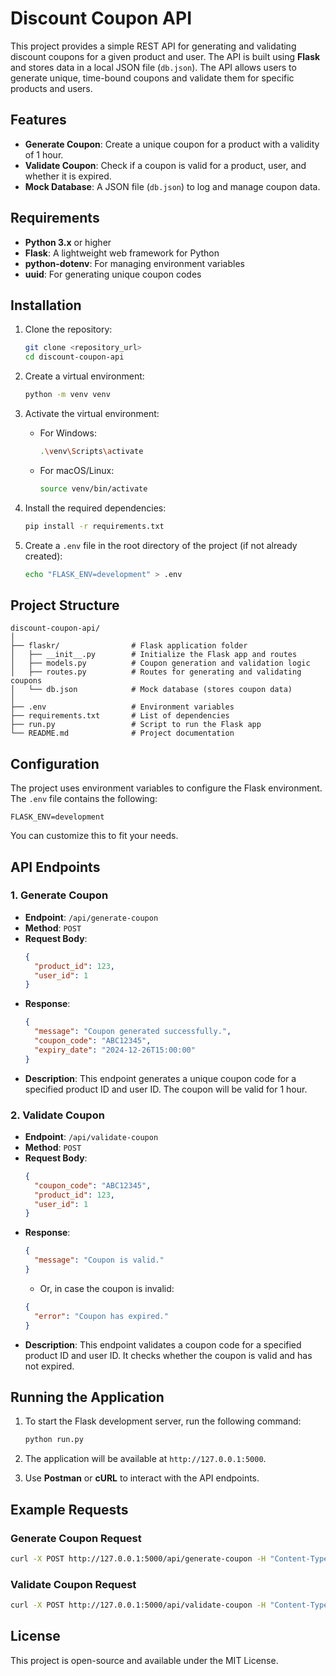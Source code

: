 # Discount Coupon API

This project provides a simple REST API for generating and validating discount coupons for a given product and user. The API is built using **Flask** and stores data in a local JSON file (`db.json`). The API allows users to generate unique, time-bound coupons and validate them for specific products and users.

## Features

- **Generate Coupon**: Create a unique coupon for a product with a validity of 1 hour.
- **Validate Coupon**: Check if a coupon is valid for a product, user, and whether it is expired.
- **Mock Database**: A JSON file (`db.json`) to log and manage coupon data.

## Requirements

- **Python 3.x** or higher
- **Flask**: A lightweight web framework for Python
- **python-dotenv**: For managing environment variables
- **uuid**: For generating unique coupon codes

## Installation

1. Clone the repository:
   ```bash
   git clone <repository_url>
   cd discount-coupon-api
   ```

2. Create a virtual environment:
   ```bash
   python -m venv venv
   ```

3. Activate the virtual environment:
   - For Windows:
     ```bash
     .\venv\Scripts\activate
     ```
   - For macOS/Linux:
     ```bash
     source venv/bin/activate
     ```

4. Install the required dependencies:
   ```bash
   pip install -r requirements.txt
   ```

5. Create a `.env` file in the root directory of the project (if not already created):
   ```bash
   echo "FLASK_ENV=development" > .env
   ```

## Project Structure

```
discount-coupon-api/
│
├── flaskr/                # Flask application folder
│   ├── __init__.py        # Initialize the Flask app and routes
│   ├── models.py          # Coupon generation and validation logic
│   ├── routes.py          # Routes for generating and validating coupons
│   └── db.json            # Mock database (stores coupon data)
│
├── .env                   # Environment variables
├── requirements.txt       # List of dependencies
├── run.py                 # Script to run the Flask app
└── README.md              # Project documentation
```

## Configuration

The project uses environment variables to configure the Flask environment. The `.env` file contains the following:

```
FLASK_ENV=development
```

You can customize this to fit your needs.

## API Endpoints

### **1. Generate Coupon**

- **Endpoint**: `/api/generate-coupon`
- **Method**: `POST`
- **Request Body**:
  ```json
  {
    "product_id": 123,
    "user_id": 1
  }
  ```
- **Response**:
  ```json
  {
    "message": "Coupon generated successfully.",
    "coupon_code": "ABC12345",
    "expiry_date": "2024-12-26T15:00:00"
  }
  ```
- **Description**: This endpoint generates a unique coupon code for a specified product ID and user ID. The coupon will be valid for 1 hour.

### **2. Validate Coupon**

- **Endpoint**: `/api/validate-coupon`
- **Method**: `POST`
- **Request Body**:
  ```json
  {
    "coupon_code": "ABC12345",
    "product_id": 123,
    "user_id": 1
  }
  ```
- **Response**:
  ```json
  {
    "message": "Coupon is valid."
  }
  ```
  - Or, in case the coupon is invalid:
  ```json
  {
    "error": "Coupon has expired."
  }
  ```
- **Description**: This endpoint validates a coupon code for a specified product ID and user ID. It checks whether the coupon is valid and has not expired.

## Running the Application

1. To start the Flask development server, run the following command:

   ```bash
   python run.py
   ```

2. The application will be available at `http://127.0.0.1:5000`.

3. Use **Postman** or **cURL** to interact with the API endpoints.

## Example Requests

### **Generate Coupon Request**
```bash
curl -X POST http://127.0.0.1:5000/api/generate-coupon -H "Content-Type: application/json" -d '{"product_id": 123, "user_id": 1}'
```

### **Validate Coupon Request**
```bash
curl -X POST http://127.0.0.1:5000/api/validate-coupon -H "Content-Type: application/json" -d '{"coupon_code": "ABC12345", "product_id": 123, "user_id": 1}'
```

## License

This project is open-source and available under the MIT License.

